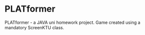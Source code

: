 # PLATformer
PLATformer - a JAVA uni homework project. Game created using a mandatory ScreenKTU class.
